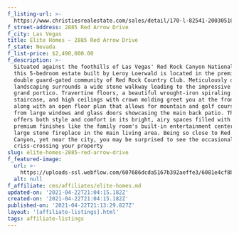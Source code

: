 ```yaml
---
f_listing-url: >-
  https://www.christiesrealestate.com/sales/detail/170-l-82541-2003051837039241/2885-red-arrow-drive-summerlin-las-vegas-nv-89135
f_street-address: 2885 Red Arrow Drive
f_city: Las Vegas
title: Elite Homes – 2885 Red Arrow Drive
f_state: Nevada
f_list-price: $2,490,000.00
f_description: >-
  Situated against the foothills of Las Vegas' Red Rock Canyon National Park,
  this 5-bedroom estate built by Leroy Loerwald is located in the premier,
  double guard-gated community of Red Rock Country Club. Meticulously designed
  landscaping surrounds a wide stone walkway leading to the impressive two-story
  grand portico. Travertine floors, a beautiful wrought-iron spiraling
  staircase, and high ceilings with crown molding greet you at the front entry,
  along with an open floor plan that allows for mountain and golf course views
  from large windows and glass doors showcasing the main back patio. The home
  offers both style and comfort in its bright, airy spaces filled with exquisite
  premium finishes like the family room's built-in entertainment center and the
  large stone fireplace in the main living area. Being so close to Red Rock
  Canyon, yet near the city, you may be surprised to see the occasional wildlife
  criss-crossing your property
slug: elite-homes-2885-red-arrow-drive
f_featured-image:
  url: >-
    https://uploads-ssl.webflow.com/607686dcda5167b392aeffe3/6081e4cf8bc556a8ed541adf_6077da665e0f21063b7fa193_60331a77a1044Screen-Shot-2021-02-21-at-6.43.40-PM.jpeg
  alt: null
f_affiliate: cms/affiliates/elite-homes.md
updated-on: '2021-04-22T21:04:15.182Z'
created-on: '2021-04-22T21:04:15.182Z'
published-on: '2021-04-22T21:13:29.827Z'
layout: '[affiliate-listings].html'
tags: affiliate-listings
---
```



